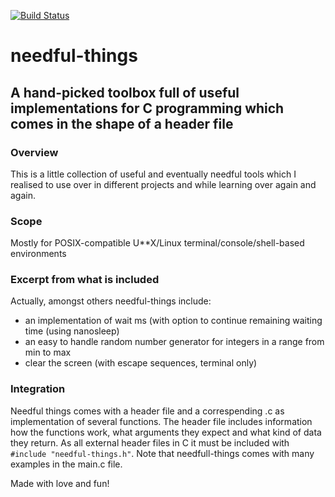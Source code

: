 [![Build Status](https://travis-ci.com/jagottsicher/needful-things.png?branch=main)](https://travis-ci.com/jagottsicher/needful-things)

# needful-things

## A hand-picked toolbox full of useful implementations for C programming which comes in the shape of a header file

### Overview

This is a little collection of useful and eventually needful tools which I realised to use over in different projects and while learning over again and again.

### Scope

Mostly for POSIX-compatible U**X/Linux terminal/console/shell-based environments

### Excerpt from what is included

Actually, amongst others needful-things include:
* an implementation of wait ms (with option to continue remaining waiting time (using nanosleep)
* an easy to handle random number generator for integers in a range from min to max
* clear the screen (with escape sequences, terminal only)

### Integration
Needful things comes with a header file and a correspending .c as implementation of several functions. The header file includes information how the functions work, what arguments they expect and what kind of data they return. As all external header files in C it must be included with <code>#include "needful-things.h"</code>. 
Note that needfull-things comes with many examples in the main.c file. 

Made with love and fun!
